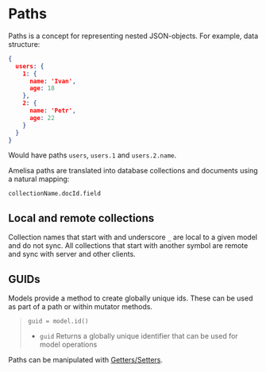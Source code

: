 # Paths

Paths is a concept for representing nested JSON-objects.
For example, data structure:

```json
{
  users: {
    1: {
      name: 'Ivan',
      age: 18
    },
    2: {
      name: 'Petr',
      age: 22
    }
  }
}
```

Would have paths `users`, `users.1` and `users.2.name`.

Amelisa paths are translated into database collections and documents using a natural mapping:

`collectionName.docId.field`

## Local and remote collections

Collection names that start with and underscore `_` are local to a given model and do not sync. All collections that start with another symbol are remote and sync with server and other clients.

## GUIDs

Models provide a method to create globally unique ids. These can be used as part of a path or within mutator methods.

> `guid = model.id()`
> * `guid` Returns a globally unique identifier that can be used for model operations

Paths can be manipulated with [Getters/Setters](/docs/setters).
